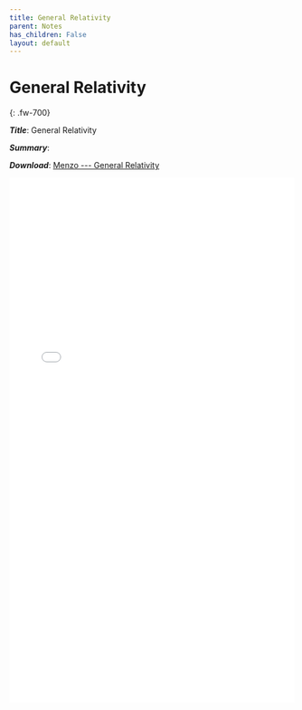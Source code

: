 ```yaml
---
title: General Relativity
parent: Notes
has_children: False
layout: default
---
```

<!---
<html lang="en">
  <head>
    <meta charset="UTF-8" />
    <meta name="viewport" content="width=device-width, initial-scale=1.0" />
    <style>
      .box {
        background: #FFFFFF;
        color: black;
        border: 1.5px solid black;
        margin: 0px auto;
        width: 400px;
        height: 105px;
        padding: 0px;
      }
    </style>
  </head>
  <body>
    <div class="box">
      <p align="center">
        <h2 align="center"> <strong> General Relativity </strong> </h2>
      </p>
    </div>
  </body>
</html>
--->

<!---<p align="center">
    <h2 align="center"> <strong> General Relativity </strong> </h2>
</p>/--->

# General Relativity 
{: .fw-700}

***Title***: General Relativity

***Summary***: 

***Download***:  [Menzo --- General Relativity]

<!--- This is how to embed a PDF into the page --->

<iframe
	align="center"
	src="../pdfs/Menzo-GeneralRelativity.pdf#toolbar=0"
	width="100%"
	height="928px"
	style="border:none"
  frameborder="0"
></iframe> 

[Menzo --- General Relativity]: ../pdfs/Menzo-GeneralRelativity.pdf
